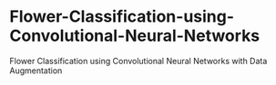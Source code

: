 # Flower-Classification-using-Convolutional-Neural-Networks
Flower Classification using Convolutional Neural Networks with Data Augmentation
